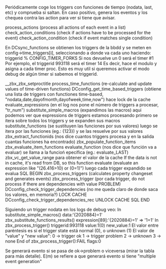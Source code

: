 Periódicamente coge los triggers con funciones de tiempo (nodata, last, etc) y comprueba si saltan.
En caso positivo, genera los eventos y los chequea contra las action para ver si tiene que avisar.


process_actions (process all actions of each event in a list)
  check_action_conditions (check if actions have to be processed for the event)
    check_action_condition (check if event matches single condition)

En DCsync_functions se obtienen los triggers de la bbdd y se meten en config->time_triggers[i], seleccionando a donde va cada uno haciendo:
triggerid % CONFIG_TIMER_FORKS
Si nos devuelve un 0 será el timer #1
Por ejemplo, el triggerid 993118 será el timer 14
Es decir, hace el modulo y asigna a cada timer proc.
Esto es muy util si queremos activar el modo debug de algún timer si sabemos el triggerid.

__zbx_zbx_setproctitle
  process_time_functions (re-calculate and update values of time-driven functions)
    DCconfig_get_time_based_triggers (obtiene una lista de triggers con functiones time-based, "nodata,date,dayofmonth,dayofweek,time,now")
      hace lock de la cache
    evaluate_expressions (en el log nos pone el número de triggers a procesar, "tr_num")
      substitute_simple_macros (expandimos las macros)
        aqui podemos ver que expressions de triggers estamos procesando
        primero se itera sobre todos los triggers y se expanden sus macros
      substitute_functions (se sustituyen las funciones por sus valores)
        luego se itera por las funciones (eg.: {123}) y se las resuelve por sus valores
        zbx_extract_functionids (nos dice cuantos triggers procesa y en la salida cuantas funciones ha encontrado)
        zbx_populate_function_items
        zbx_evaluate_item_functions
          evaluate_function (nos dice que función va a evaluar)
            se llama a la funcioń epecífica (eg.: evaluate_LAST)
            zbx_vc_get_value_range para obtener el valor de la cache
              If the data is not in cache, it's read from DB, so this function
      evaluate (evaluate an expression like "(26.416>10) or (0=1)")
        luego cada trigger expandido se evalua
    SQL BEGIN
    zbx_process_triggers (calculates property changeset and generates events)
      zbx_process_trigger (por cada trigger, do not process if there are dependencies with value PROBLEM)
        DCconfig_check_trigger_dependencies (no me queda claro de donde saca los valores, en memoria?)
          LOCK CACHE
          DCconfig_check_trigger_dependencies_rec
          UNLOCK CACHE
    SQL END


Siguiendo un trigger nodata en los logs de debug veo:
In substitute_simple_macros() data:'{2020884}=1'
zbx_substitute_functions_results() expression[89]:'{2020884}=1' => '1=1'
In zbx_process_trigger() triggerid:993118 value:1(0) new_value:1
  El valor entre paréntesis es si el trigger state está normal (0), o unknown (1)
  El valor de "value" y "new value":
    0 -> trigger ok
    1 -> trigger problem
    2 -> unknown
    3 -> none
End of zbx_process_trigger():FAIL flags:0

Se generará evento si se pasa de ok->problem o viceversa (mirar la tabla para más detalle).
E(m) se refiere a que generará evento si tiene "multiple event generation"
